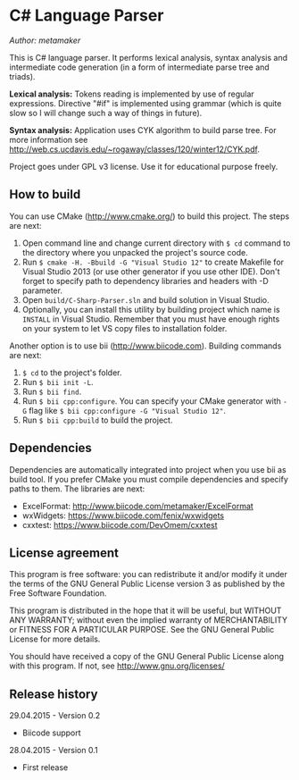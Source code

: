 C# Language Parser
==================

*Author: metamaker*

This is C# language parser. It performs lexical analysis, syntax analysis and intermediate code generation (in a form of intermediate parse tree and triads).

**Lexical analysis:** Tokens reading is implemented by use of regular expressions. Directive "#if" is implemented using grammar (which is quite slow so I will
change such a way of things in future).

**Syntax analysis:** Application uses CYK algorithm to build parse tree. For more information see <http://web.cs.ucdavis.edu/~rogaway/classes/120/winter12/CYK.pdf>.

Project goes under GPL v3 license. Use it for educational purpose freely.

How to build
------------

You can use CMake (<http://www.cmake.org/>) to build this project. The steps are next:

1. Open command line and change current directory with `$ cd` command to the directory where you unpacked the project's source code.
2. Run `$ cmake -H. -Bbuild -G "Visual Studio 12"` to create Makefile for Visual Studio 2013 (or use other generator if you use other IDE). Don't forget to specify path to dependency libraries and headers with -D parameter.
3. Open `build/C-Sharp-Parser.sln` and build solution in Visual Studio.
4. Optionally, you can install this utility by building project which name is `INSTALL` in Visual Studio. Remember that you must have enough rights on your system to let VS copy files to installation folder.

Another option is to use bii (<http://www.biicode.com>). Building commands are next:

1. `$ cd` to the project's folder.
2. Run `$ bii init -L`.
3. Run `$ bii find`.
4. Run `$ bii cpp:configure`. You can specify your CMake generator with `-G` flag like `$ bii cpp:configure -G "Visual Studio 12"`.
5. Run `$ bii cpp:build` to build the project.

Dependencies
------------

Dependencies are automatically integrated into project when you use bii as build tool. If you prefer CMake you must compile dependencies and specify paths to them. The libraries are next:

- ExcelFormat: <http://www.biicode.com/metamaker/ExcelFormat>
- wxWidgets: <https://www.biicode.com/fenix/wxwidgets>
- cxxtest: <https://www.biicode.com/DevOmem/cxxtest>

License agreement
-----------------

This program is free software: you can redistribute it and/or modify
it under the terms of the GNU General Public License version 3 as published
by the Free Software Foundation.

This program is distributed in the hope that it will be useful,
but WITHOUT ANY WARRANTY; without even the implied warranty of
MERCHANTABILITY or FITNESS FOR A PARTICULAR PURPOSE.  See the
GNU General Public License for more details.

You should have received a copy of the GNU General Public License
along with this program. If not, see <http://www.gnu.org/licenses/>

Release history
---------------

29.04.2015 - Version 0.2
- Biicode support

28.04.2015 - Version 0.1
- First release
